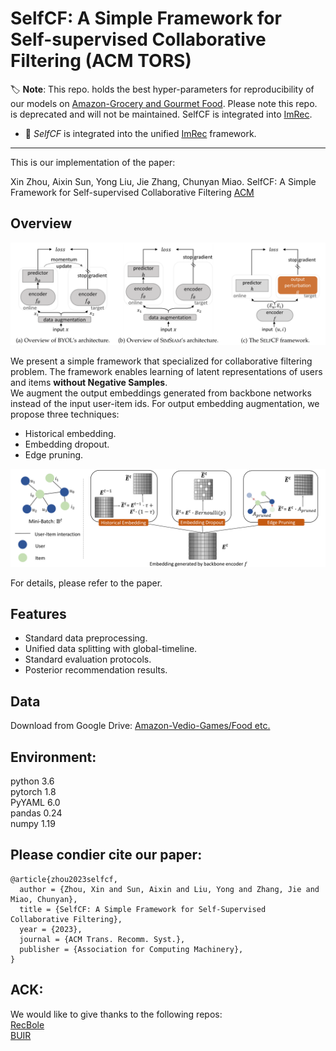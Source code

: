 
# SelfCF: A Simple Framework for Self-supervised Collaborative Filtering (ACM TORS)

:label: **Note**: This repo. holds the best hyper-parameters for reproducibility of our models on [Amazon-Grocery and Gourmet Food](https://nijianmo.github.io/amazon/index.html). Please note this repo. is deprecated and will not be maintained. SelfCF is integrated into [ImRec](https://github.com/enoche/ImRec).
- :twisted_rightwards_arrows: _SelfCF_ is integrated into the unified [ImRec](https://github.com/enoche/ImRec) framework.
---

This is our implementation of the paper:

Xin Zhou, Aixin Sun, Yong Liu, Jie Zhang, Chunyan Miao. SelfCF: A Simple Framework for Self-supervised Collaborative Filtering [ACM](https://dl.acm.org/doi/abs/10.1145/3591469) 

## Overview

<p align="center">
<img src="./figures/framework.png" width="800">
</p>

We present a simple framework that specialized for collaborative filtering problem. The framework enables learning of latent representations of users and items **without Negative Samples**.  
We augment the output embeddings generated from backbone networks instead of the input user-item ids. For output embedding augmentation, we propose three techniques:  
- Historical embedding.
- Embedding dropout.
- Edge pruning.  

<p align="center">
<img src="./figures/augmentation.png" width="800">
</p>

For details, please refer to the paper. 

## Features  
- Standard data preprocessing.  
- Unified data splitting with global-timeline.  
- Standard evaluation protocols.   
- Posterior recommendation results.

## Data  
Download from Google Drive: [Amazon-Vedio-Games/Food etc.](https://drive.google.com/drive/folders/1WqRAeoWWGdZplYkjS4640V7v0urNiTXg?usp=sharing)  


## Environment:  

python	3.6  
pytorch	1.8  
PyYAML	6.0  
pandas	0.24  
numpy 1.19  

## Please condier cite our paper:
```
@article{zhou2023selfcf,
  author = {Zhou, Xin and Sun, Aixin and Liu, Yong and Zhang, Jie and Miao, Chunyan},
  title = {SelfCF: A Simple Framework for Self-Supervised Collaborative Filtering},
  year = {2023},
  journal = {ACM Trans. Recomm. Syst.},
  publisher = {Association for Computing Machinery},
}
```

## ACK:
We would like to give thanks to the following repos:  
[RecBole](https://github.com/RUCAIBox/RecBole)  
[BUIR](https://github.com/donalee/BUIR)



